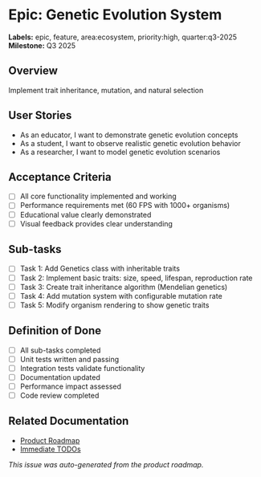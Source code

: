 # Epic: Genetic Evolution System

**Labels:** epic, feature, area:ecosystem, priority:high, quarter:q3-2025
**Milestone:** Q3 2025

## Overview
Implement trait inheritance, mutation, and natural selection

## User Stories
- As an educator, I want to demonstrate genetic evolution concepts
- As a student, I want to observe realistic genetic evolution behavior
- As a researcher, I want to model genetic evolution scenarios

## Acceptance Criteria
- [ ] All core functionality implemented and working
- [ ] Performance requirements met (60 FPS with 1000+ organisms)
- [ ] Educational value clearly demonstrated
- [ ] Visual feedback provides clear understanding

## Sub-tasks
- [ ] Task 1: Add Genetics class with inheritable traits
- [ ] Task 2: Implement basic traits: size, speed, lifespan, reproduction rate
- [ ] Task 3: Create trait inheritance algorithm (Mendelian genetics)
- [ ] Task 4: Add mutation system with configurable mutation rate
- [ ] Task 5: Modify organism rendering to show genetic traits

## Definition of Done
- [ ] All sub-tasks completed
- [ ] Unit tests written and passing
- [ ] Integration tests validate functionality
- [ ] Documentation updated
- [ ] Performance impact assessed
- [ ] Code review completed

## Related Documentation
- [Product Roadmap](../docs/development/PRODUCT_ROADMAP.md)
- [Immediate TODOs](../docs/development/IMMEDIATE_TODOS.md)

*This issue was auto-generated from the product roadmap.*